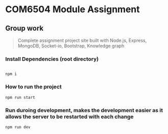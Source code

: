 # COM6504 Module Assignment
## Group work

> Complete assignment project site built with Node.js, Express, MongoDB, Socket-io, Bootstrap, Knowledge graph



### Install Dependencies (root directory)

```

npm i
```


### How to run the project 

```
npm run start

```
### Run duroing development, makes the development easier as it allows the server to be restarted with each change

```
npm run dev

```
